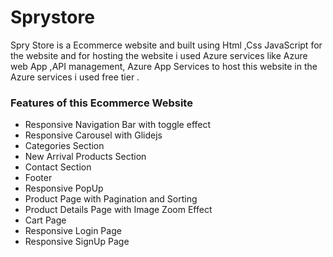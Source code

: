 # Sprystore

Spry Store is a Ecommerce website and built  using Html ,Css  JavaScript  for the website and for hosting the website 
i used Azure services like  Azure web App ,API management, Azure App Services to host this website in the Azure services i used free tier .


 ### Features of this Ecommerce Website

- Responsive Navigation Bar with toggle effect
- Responsive Carousel with Glidejs
- Categories Section
- New Arrival Products Section
- Contact Section
- Footer
- Responsive PopUp
- Product Page with Pagination and Sorting
- Product Details Page with Image Zoom Effect
- Cart Page
- Responsive Login Page
- Responsive SignUp Page


